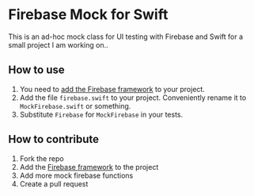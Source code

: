 # Firebase Mock for Swift

This is an ad-hoc mock class for UI testing with Firebase and Swift for a small project I am working on.. 

## How to use
1. You need to [add the Firebase
   framework](https://www.firebase.com/docs/ios/alternate-setup.html) to your project.
2. Add the file `firebase.swift` to your project. Conveniently rename it to
   `MockFirebase.swift` or something.
3. Substitute `Firebase` for `MockFirebase` in your tests.

## How to contribute
1. Fork the repo
2. Add the [Firebase
   framework](https://www.firebase.com/docs/ios/alternate-setup.html) to the project
2. Add more mock firebase functions
3. Create a pull request
